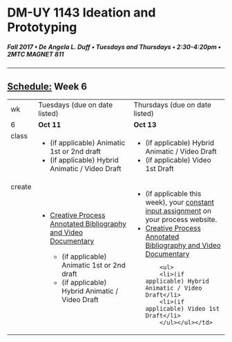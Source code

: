 # DM-UY 1143 Ideation and Prototyping
##### Fall 2017 • De Angela L. Duff • Tuesdays and Thursdays • 2:30-4:20pm • 2MTC MAGNET 811

---
## [Schedule:](schedule.md) Week 6


<table>
<tr>
<td>wk</td>
<td>Tuesdays (due on date listed)</td>
<td>Thursdays (due on date listed)</td>
</tr>
<tr>
  <td valign="top">6</td>
  <td valign="top" width="48%"><strong>Oct 11</strong></td>
  <td valign="top" width="48%"><strong>Oct 13</strong></td>
</tr>
<tr>
<td valign="top">class</td>
<td valign="top">
        <ul>
        <li>(if applicable) Animatic 1st or 2nd draft</li>
        <li>(if applicable) Hybrid Animatic / Video Draft</li>
        </ul></td>

<!-- 2nd column class -->
<td valign="top" width="48%">
        <ul>
        <li>(if applicable) Hybrid Animatic / Video Draft</li>
        <li>(if applicable) Video 1st Draft</li>
        </ul></td>
 
</tr>



<!-- do -->
<tr>
  <td valign="top">create</td>
  <td>
  <ul>
  <li><a href="creative_process.md">Creative Process Annotated Bibliography and Video Documentary</a></li>
        <ul>
        <li>(if applicable) Animatic 1st or 2nd draft</li>
        <li>(if applicable) Hybrid Animatic / Video Draft</li>
        </ul></ul></td>
  <td valign="top">
  <ul>
  <li>(if applicable this week), your <a href="">constant input assignment</a> on your process website.</li>
  <li><a href="creative_process.md">Creative Process Annotated Bibliography and Video Documentary</a></li>
        
        <ul>
        <li>(if applicable) Hybrid Animatic / Video Draft</li>
        <li>(if applicable) Video 1st Draft</li>
        </ul></ul></td>
</table>


